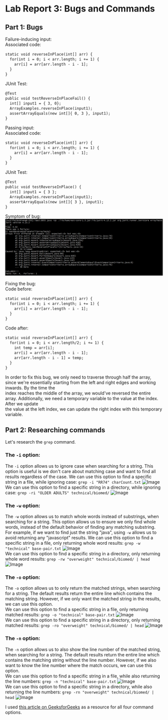 # Lab Report 3: Bugs and Commands

## Part 1: Bugs

Failure-inducing input:  
Associated code:  
```
static void reverseInPlace(int[] arr) {
  for(int i = 0; i < arr.length; i += 1) {
    arr[i] = arr[arr.length - i - 1];
  }
}
```
JUnit Test:  
```
@Test
public void testReverseInPlaceFail() {
  int[] input1 = { 3, 0};
  ArrayExamples.reverseInPlace(input1);
  assertArrayEquals(new int[]{ 0, 3 }, input1);
}
```

Passing input:  
Associated code:  
```
static void reverseInPlace(int[] arr) {
  for(int i = 0; i < arr.length; i += 1) {
    arr[i] = arr[arr.length - i - 1];
  }
}
```
JUnit Test:  
```
@Test
public void testReverseInPlace() {
  int[] input1 = { 3 };
  ArrayExamples.reverseInPlace(input1);
  assertArrayEquals(new int[]{ 3 }, input1);
}
```

Symptom of bug:
![Image](./report3/symptom.png)  

Fixing the bug:  
Code before:
```
static void reverseInPlace(int[] arr) {
  for(int i = 0; i < arr.length; i += 1) {
    arr[i] = arr[arr.length - i - 1];
  }
}
```
Code after:
```
static void reverseInPlace(int[] arr) {
  for(int i = 0; i < arr.length/2; i += 1) {
    int temp = arr[i];
    arr[i] = arr[arr.length - i - 1];
    arr[arr.length - i - 1] = temp;
  }
}
```

In order to fix this bug, we only need to traverse through half the array, since we're essentially starting from the left and right edges and working inwards. By the time the  
index reaches the middle of the array, we would've reversed the entire array. Additionally, we need a temporary variable to the value at the index. After we update  
the value at the left index, we can update the right index with this temporary variable.


## Part 2: Researching commands
Let's research the `grep` command.  

### The `-i` option:
The `-i` option allows us to ignore case when searching for a string. This option is useful is we don't care about matching case and want to find all results regardless of the case. 
We can use this option to find a specific string in a file, while ignoring case:
```grep -i "RR74" charCount.txt```
![Image](./report3/iFile.png)   
We can use this option to find a specific string in a directory, while ignoring case:
```grep -ri "OLDER ADULTS" technical/biomed/```
![Image](./report3/iDir.png)   

### The `-w` option:
The `-w` option allows us to match whole words instead of substrings, when searching for a string. This option allows us to ensure we only find whole words, instead of the default behavior of finding any matching substring. For example, if we want to find just the string "java", using `-w` allows us to avoid returning any "javascript" results. 
We can use this option to find a specific string in a file, only returning whole word results:
```grep -w "technical" base-pair.txt```
![Image](./report3/wFile.png)   
We can use this option to find a specific string in a directory, only returning whole word results:
```grep -rw "overweight" technical/biomed/ | head```
![Image](./report3/wDir.png)

### The `-o` option:
The `-o` option allows us to only return the matched strings, when searching for a string. The default results return the entire line which contains the matching string. However, if we only want the matched string in the results, we can use this option.  
We can use this option to find a specific string in a file, only returning matched results:
```grep -o "technical" base-pair.txt```
![Image](./report3/oFile.png)   
We can use this option to find a specific string in a directory, only returning matched results:
```grep -ro "overweight" technical/biomed/ | head```
![Image](./report3/oDir.png)

### The `-n` option:
The `-n` option allows us to also show the line number of the matched string, when searching for a string. The default results return the entire line which contains the matching string without the line number. However, if we also want to know the line number where the match occurs, we can use this option.  
We can use this option to find a specific string in a file, while also returning the line numbers:
```grep -n "technical" base-pair.txt```
![Image](./report3/nFile.png)   
We can use this option to find a specific string in a directory, while also returning the line numbers:
```grep -rn "overweight" technical/biomed/ | head```
![Image](./report3/nDir.png)


I used [this article on GeeksforGeeks](https://www.geeksforgeeks.org/grep-command-in-unixlinux/) as a resource for all four command options.
